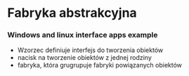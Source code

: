 # Fabryka abstrakcyjna

### Windows and linux interface apps example
- Wzorzec definiuje interfejs do tworzenia obiektów
- nacisk na tworzenie obiektów z jednej rodziny
- fabryka, która grugrupuje fabryki powiązanych obiektów
